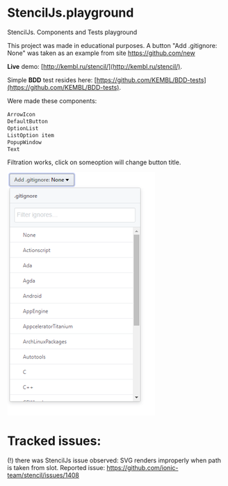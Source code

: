 # StencilJs.playground

StencilJs. Components and Tests playground

This project was made in educational purposes. A button "Add .gitignore: None" was taken as an example from site https://github.com/new

**Live** demo: [http://kembl.ru/stencil/](http://kembl.ru/stencil/).

Simple **BDD** test resides here: [https://github.com/KEMBL/BDD-tests](https://github.com/KEMBL/BDD-tests).

Were made these components:

	ArrowIcon
	DefaultButton
	OptionList
	ListOption item
	PopupWindow
	Text

Filtration works, click on someoption will change button title.

![how result looks like](https://raw.githubusercontent.com/KEMBL/StencilJs.playground/develop/src/assets/images/how-it-looks-like.png)


# Tracked issues:

(!) there was StencilJs issue observed:
SVG renders improperly when path is taken from slot.
Reported issue: https://github.com/ionic-team/stencil/issues/1408
